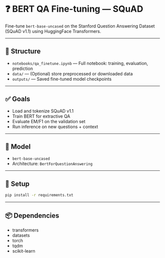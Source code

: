 # ❓ BERT QA Fine-tuning — SQuAD

Fine-tune `bert-base-uncased` on the Stanford Question Answering Dataset (SQuAD v1.1) using HuggingFace Transformers.

---

## 📁 Structure
- `notebooks/qa_finetune.ipynb` — Full notebook: training, evaluation, prediction
- `data/` — (Optional) store preprocessed or downloaded data
- `outputs/` — Saved fine-tuned model checkpoints

---

## ✅ Goals
- Load and tokenize SQuAD v1.1
- Train BERT for extractive QA
- Evaluate EM/F1 on the validation set
- Run inference on new questions + context

---

## 🧪 Model
- `bert-base-uncased`
- Architecture: `BertForQuestionAnswering`

---

## 🔧 Setup
```bash
pip install -r requirements.txt
```

---

## 📦 Dependencies
- transformers
- datasets
- torch
- tqdm
- scikit-learn
